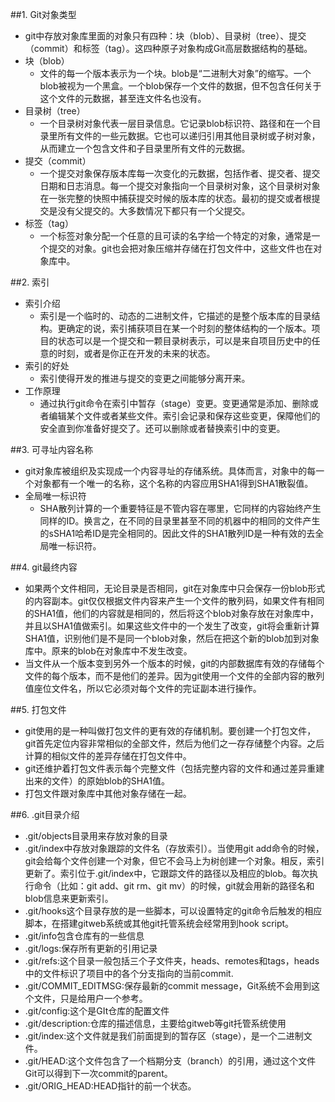 ##1.	Git对象类型
*	git中存放对象库里面的对象只有四种：块（blob）、目录树（tree）、提交（commit）和标签（tag）。这四种原子对象构成Git高层数据结构的基础。
*	块（blob）
	*	文件的每一个版本表示为一个块。blob是“二进制大对象”的缩写。一个blob被视为一个黑盒。一个blob保存一个文件的数据，但不包含任何关于这个文件的元数据，甚至连文件名也没有。
*	目录树（tree）
	*	一个目录树对象代表一层目录信息。它记录blob标识符、路径和在一个目录里所有文件的一些元数据。它也可以递归引用其他目录树或子树对象，从而建立一个包含文件和子目录里所有文件的元数据。
*	提交（commit）
	*	一个提交对象保存版本库每一次变化的元数据，包括作者、提交者、提交日期和日志消息。每一个提交对象指向一个目录树对象，这个目录树对象在一张完整的快照中捕获提交时候的版本库的状态。最初的提交或者根提交是没有父提交的。大多数情况下都只有一个父提交。
*	标签（tag）
	*	一个标签对象分配一个任意的且可读的名字给一个特定的对象，通常是一个提交的对象。git也会把对象压缩并存储在打包文件中，这些文件也在对象库中。

##2.	索引	
*	索引介绍
	*	索引是一个临时的、动态的二进制文件，它描述的是整个版本库的目录结构。更确定的说，索引捕获项目在某一个时刻的整体结构的一个版本。项目的状态可以是一个提交和一颗目录树表示，可以是来自项目历史中的任意的时刻，或者是你正在开发的未来的状态。
*	索引的好处
	*	索引使得开发的推进与提交的变更之间能够分离开来。
*	工作原理
	*	通过执行git命令在索引中暂存（stage）变更。变更通常是添加、删除或者编辑某个文件或者某些文件。索引会记录和保存这些变更，保障他们的安全直到你准备好提交了。还可以删除或者替换索引中的变更。

##3.	可寻址内容名称
*	git对象库被组织及实现成一个内容寻址的存储系统。具体而言，对象中的每一个对象都有一个唯一的名称，这个名称的内容应用SHA1得到SHA1散裂值。
*	全局唯一标识符
	*	SHA散列计算的一个重要特征是不管内容在哪里，它同样的内容始终产生同样的ID。换言之，在不同的目录里甚至不同的机器中的相同的文件产生的sSHA1哈希ID是完全相同的。因此文件的SHA1散列ID是一种有效的去全局唯一标识符。

##4.	git最终内容
*	如果两个文件相同，无论目录是否相同，git在对象库中只会保存一份blob形式的内容副本。git仅仅根据文件内容来产生一个文件的散列码，如果文件有相同的SHA1值，他们的内容就是相同的，然后将这个blob对象存放在对象库中，并且以SHA1值做索引。如果这些文件中的一个发生了改变，git将会重新计算SHA1值，识别他们是不是同一个blob对象，然后在把这个新的blob加到对象库中。原来的blob在对象库中不发生改变。
*	当文件从一个版本变到另外一个版本的时候，git的内部数据库有效的存储每个文件的每个版本，而不是他们的差异。因为git使用一个文件的全部内容的散列值座位文件名，所以它必须对每个文件的完证副本进行操作。


##5.	打包文件
*	git使用的是一种叫做打包文件的更有效的存储机制。要创建一个打包文件，git首先定位内容非常相似的全部文件，然后为他们之一存存储整个内容。之后计算的相似文件的差异存储在打包文件中。
*	git还维护着打包文件表示每个完整文件（包括完整内容的文件和通过差异重建出来的文件）的原始blob的SHA1值。
*	打包文件跟对象库中其他对象存储在一起。

##6.	.git目录介绍
*	.git/objects目录用来存放对象的目录
*	.git/index中存放对象跟踪的文件名（存放索引）。当使用git add命令的时候，git会给每个文件创建一个对象，但它不会马上为树创建一个对象。相反，索引更新了。索引位于.git/index中，它跟踪文件的路径以及相应的blob。每次执行命令（比如：git add、git rm、git mv）的时候，git就会用新的路径名和blob信息来更新索引。
*	.git/hooks这个目录存放的是一些脚本，可以设置特定的git命令后触发的相应脚本，在搭建gitweb系统或其他git托管系统会经常用到hook script。
*	.git/info包含仓库有的一些信息
*	.git/logs:保存所有更新的引用记录
*	.git/refs:这个目录一般包括三个子文件夹，heads、remotes和tags，heads中的文件标识了项目中的各个分支指向的当前commit.
*	.git/COMMIT_EDITMSG:保存最新的commit message，Git系统不会用到这个文件，只是给用户一个参考。
*	.git/config:这个是GIt仓库的配置文件
*	.git/description:仓库的描述信息，主要给gitweb等git托管系统使用
*	.git/index:这个文件就是我们前面提到的暂存区（stage），是一个二进制文件。
*	.git/HEAD:这个文件包含了一个档期分支（branch）的引用，通过这个文件Git可以得到下一次commit的parent。
*	.git/ORIG_HEAD:HEAD指针的前一个状态。